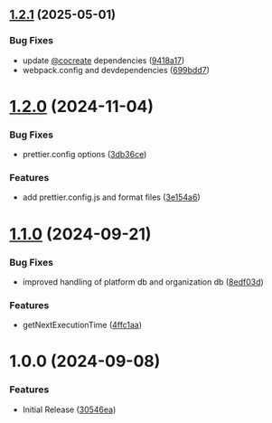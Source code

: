 ## [1.2.1](https://github.com/CoCreate-app/CoCreate-cron-jobs/compare/v1.2.0...v1.2.1) (2025-05-01)


### Bug Fixes

* update [@cocreate](https://github.com/cocreate) dependencies ([9418a17](https://github.com/CoCreate-app/CoCreate-cron-jobs/commit/9418a171dc21b548996205fc2b4fd311ff78f270))
* webpack.config and devdependencies ([699bdd7](https://github.com/CoCreate-app/CoCreate-cron-jobs/commit/699bdd7cf7ca0fa57f41f18773374b57f73a3b15))

# [1.2.0](https://github.com/CoCreate-app/CoCreate-cron-jobs/compare/v1.1.0...v1.2.0) (2024-11-04)


### Bug Fixes

* prettier.config options ([3db36ce](https://github.com/CoCreate-app/CoCreate-cron-jobs/commit/3db36cee22950a23d31c3cf14e1b6ee18b306b61))


### Features

* add prettier.config.js and format files ([3e154a6](https://github.com/CoCreate-app/CoCreate-cron-jobs/commit/3e154a66de8550584bc8f42b49fa7a71c4d83095))

# [1.1.0](https://github.com/CoCreate-app/CoCreate-cron-jobs/compare/v1.0.0...v1.1.0) (2024-09-21)


### Bug Fixes

* improved handling of platform db and organization db ([8edf03d](https://github.com/CoCreate-app/CoCreate-cron-jobs/commit/8edf03d83689dc7bbfe884e8db8c655934a3e36f))


### Features

* getNextExecutionTime ([4ffc1aa](https://github.com/CoCreate-app/CoCreate-cron-jobs/commit/4ffc1aa899942b63b80fa281a6d687947cb8b50d))

# 1.0.0 (2024-09-08)


### Features

* Initial Release ([30546ea](https://github.com/CoCreate-app/CoCreate-cron-jobs/commit/30546eadd3c2bce7605e65f1673d0152ea2b2622))
